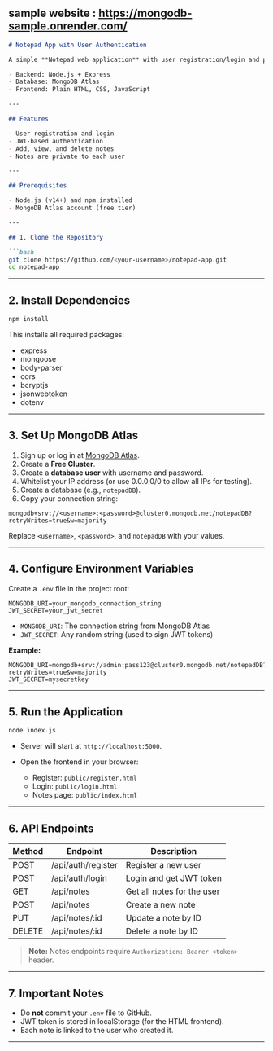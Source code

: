 sample website : https://mongodb-sample.onrender.com/
---

````markdown
# Notepad App with User Authentication

A simple **Notepad web application** with user registration/login and private notes per user.  

- Backend: Node.js + Express  
- Database: MongoDB Atlas  
- Frontend: Plain HTML, CSS, JavaScript  

---

## Features

- User registration and login  
- JWT-based authentication  
- Add, view, and delete notes  
- Notes are private to each user  

---

## Prerequisites

- Node.js (v14+) and npm installed  
- MongoDB Atlas account (free tier)  

---

## 1. Clone the Repository

```bash
git clone https://github.com/<your-username>/notepad-app.git
cd notepad-app
````

---

## 2. Install Dependencies

```bash
npm install
```

This installs all required packages:

* express
* mongoose
* body-parser
* cors
* bcryptjs
* jsonwebtoken
* dotenv

---

## 3. Set Up MongoDB Atlas

1. Sign up or log in at [MongoDB Atlas](https://www.mongodb.com/cloud/atlas).
2. Create a **Free Cluster**.
3. Create a **database user** with username and password.
4. Whitelist your IP address (or use 0.0.0.0/0 to allow all IPs for testing).
5. Create a database (e.g., `notepadDB`).
6. Copy your connection string:

```
mongodb+srv://<username>:<password>@cluster0.mongodb.net/notepadDB?retryWrites=true&w=majority
```

Replace `<username>`, `<password>`, and `notepadDB` with your values.

---

## 4. Configure Environment Variables

Create a `.env` file in the project root:

```
MONGODB_URI=your_mongodb_connection_string
JWT_SECRET=your_jwt_secret
```

* `MONGODB_URI`: The connection string from MongoDB Atlas
* `JWT_SECRET`: Any random string (used to sign JWT tokens)

**Example:**

```
MONGODB_URI=mongodb+srv://admin:pass123@cluster0.mongodb.net/notepadDB?retryWrites=true&w=majority
JWT_SECRET=mysecretkey
```

---

## 5. Run the Application

```bash
node index.js
```

* Server will start at `http://localhost:5000`.
* Open the frontend in your browser:

  * Register: `public/register.html`
  * Login: `public/login.html`
  * Notes page: `public/index.html`

---

## 6. API Endpoints

| Method | Endpoint           | Description                |
| ------ | ------------------ | -------------------------- |
| POST   | /api/auth/register | Register a new user        |
| POST   | /api/auth/login    | Login and get JWT token    |
| GET    | /api/notes         | Get all notes for the user |
| POST   | /api/notes         | Create a new note          |
| PUT    | /api/notes/\:id    | Update a note by ID        |
| DELETE | /api/notes/\:id    | Delete a note by ID        |

> **Note:** Notes endpoints require `Authorization: Bearer <token>` header.

---

## 7. Important Notes

* Do **not** commit your `.env` file to GitHub.
* JWT token is stored in localStorage (for the HTML frontend).
* Each note is linked to the user who created it.

---

